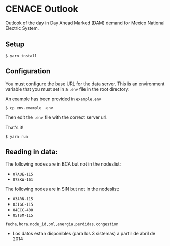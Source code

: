 # CENACE Outlook

Outlook of the day in Day Ahead Marked (DAM) demand for Mexico National Electric System.

## Setup

```
$ yarn install
```

## Configuration

You must configure the base URL for the data server. This is an environment variable that you must set in a `.env` file in the root directory. 

An example has been provided in `example.env`

```
$ cp env.example .env
```

Then edit the `.env` file with the correct server url.

That's it!

```
$ yarn run
```

## Reading in data:

The following nodes are in BCA but not in the nodeslist:

- `07AUE-115`
- `07SKW-161`


The following nodes are in SIN but not in the nodeslist:

- `03ARN-115`
- `03IGC-115`
- `04ECC-400`
- `05TSM-115`


`fecha,hora,node_id,pml,energia,perdidas,congestion`

- Los datos estan disponibles (para los 3 sistemas) a partir de abril de 2014
